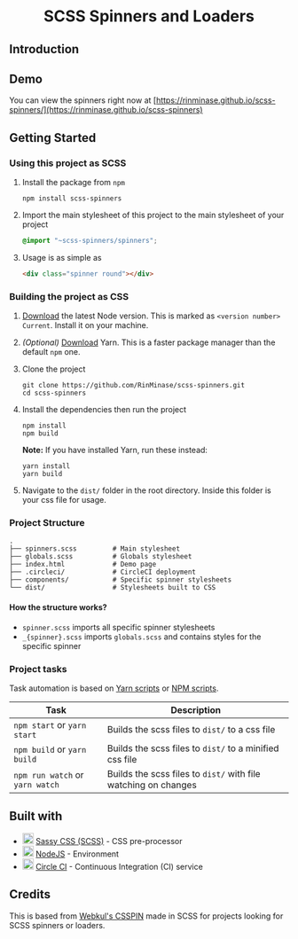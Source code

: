 <h1 align="center"> SCSS Spinners and Loaders </h1>

## Introduction

## Demo
You can view the spinners right now at [https://rinminase.github.io/scss-spinners/](https://rinminase.github.io/scss-spinners)

## Getting Started

### Using this project as SCSS
1. Install the package from `npm`

    ```
    npm install scss-spinners
    ```

2. Import the main stylesheet of this project to the main stylesheet of your project

    ```css
    @import "~scss-spinners/spinners";
    ```

3. Usage is as simple as

    ```html
    <div class="spinner round"></div>
    ```

### Building the project as CSS
1. [Download](https://nodejs.org/en/) the latest Node version. This is marked as `<version number> Current`. Install it on your machine.

2. _(Optional)_ [Download](https://yarnpkg.com/latest.msi) Yarn. This is a faster package manager than the default `npm` one.

3. Clone the project

    ```
    git clone https://github.com/RinMinase/scss-spinners.git
    cd scss-spinners
    ```

4. Install the dependencies then run the project

    ```
    npm install
    npm build
    ```

    **Note:** If you have installed Yarn, run these instead:

    ```
    yarn install
    yarn build
    ```

5. Navigate to the `dist/` folder in the root directory. Inside this folder is your css file for usage.

### Project Structure
    .
    ├── spinners.scss         # Main stylesheet
    ├── globals.scss          # Globals stylesheet
    ├── index.html            # Demo page
    ├── .circleci/            # CircleCI deployment
    ├── components/           # Specific spinner stylesheets
    └── dist/                 # Stylesheets built to CSS

#### How the structure works?
- `spinner.scss` imports all specific spinner stylesheets
- `_{spinner}.scss` imports `globals.scss` and contains styles for the specific spinner

### Project tasks

Task automation is based on [Yarn scripts](https://yarnpkg.com/lang/en/docs/cli/run/) or [NPM scripts](https://docs.npmjs.com/misc/scripts).

| Task                             | Description                                                     |
| -------------------------------- | --------------------------------------------------------------- |
| `npm start` or `yarn start`      | Builds the scss files to `dist/` to a css file                  |
| `npm build` or `yarn build`      | Builds the scss files to `dist/` to a minified css file         |
| `npm run watch` or `yarn watch`  | Builds the scss files to `dist/` with file watching on changes  |

## Built with
* <img width=20 height=20 src="https://sass-lang.com/favicon.ico"> [Sassy CSS (SCSS)](https://sass-lang.com/) - CSS pre-processor
* <img width=20 height=20 src="https://nodejs.org/static/images/favicons/favicon-32x32.png"> [NodeJS](https://nodejs.org/) - Environment
* <img width=20 height=20 src="https://dmmj3mmt94rvw.cloudfront.net/favicon-undefined.ico"> [Circle CI](https://circleci.com/) - Continuous Integration (CI) service

## Credits
This is based from [Webkul's CSSPIN](https://github.com/webkul/csspin) made in SCSS for projects looking for SCSS spinners or loaders.

